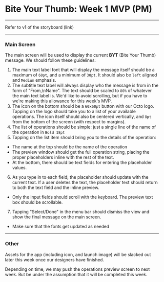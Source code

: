# Bite Your Thumb: Week 1 MVP (PM)
---

Refer to v1 of the storyboard (link)

---

### Main Screen
The main screen will be used to display the current __BYT__ (Bite Your Thumb) message. We should follow these guidelines:

1. The main text label font that will display the message itself should be a maximum of `60pt`, and a minimum of `30pt`. It should also be `left` aligned and `Medium` emphasis.
2. The subtitle text label will always display who the message is from in the form of "From,\nName". The text should be scaled to `80%` of whatever the main text label is. We'd like to avoid scrolling, but if you have to we're making this allowance for this week's MVP. 
3. The icon on the bottom should be a `60x60pt` button with our Octo logo. Tapping on the logo should take you to a list of your available operations. The icon itself should also be centered vertically, and `8pt` from the bottom of the screen (with respect to margins). 
4. The list of operations should be simple: just a single line of the name of the operation in `Bold 18pt`
5. Tapping on the list item should bring you to the details of the operation: 
  - The name at the top should be the name of the operation
  - The preview window should get the full operation string, placing the proper placeholders inline with the rest of the text. 
  - At the bottom, there should be text fields for entering the placeholder values. 
6. As you type in to each field, the placeholder should update with the current text. If a user deletes the text, the placeholder text should return to both the text field and the inline preview. 
  - Only the input fields should scroll with the keyboard. The preview text box should be scrollable. 
7. Tapping "Select/Done" in the menu bar should dismiss the view and show the final message on the main screen. 
  - Make sure that the fonts get updated as needed
  
---
### Other

Assets for the app (including icon, and launch image) will be slacked out later this week once our designers have finished. 

Depending on time, we may push the operations preview screen to next week. But be under the assumption that it will be completed this week.

